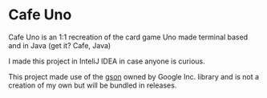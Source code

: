 # Cafe Uno
Cafe Uno is an 1:1 recreation of the card game Uno made terminal based and in Java (get it? Cafe, Java)

I made this project in InteliJ IDEA in case anyone is curious.

This project made use of the [gson](https://github.com/google/gson/) owned by Google Inc. library and is not a creation of my own but will be bundled in releases.